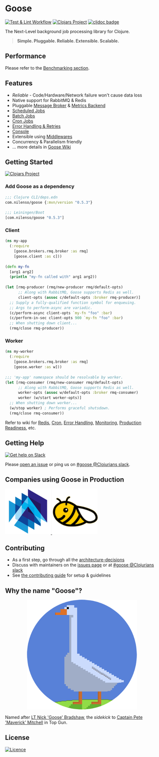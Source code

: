Goose
=========
[![Test & Lint Workflow](https://github.com/nilenso/goose/actions/workflows/test_lint.yml/badge.svg)](https://github.com/nilenso/goose/actions/workflows/test_lint.yml)
[![Clojars Project](https://img.shields.io/clojars/v/com.nilenso/goose.svg)](https://clojars.org/com.nilenso/goose)
[![cljdoc badge](https://cljdoc.org/badge/com.nilenso/goose)](https://cljdoc.org/d/com.nilenso/goose)

The Next-Level background job processing library for Clojure.
> **Simple. Pluggable. Reliable. Extensible. Scalable.**

Performance
---------
Please refer to the [Benchmarking section](https://github.com/nilenso/goose/tree/main/perf).

Features
---------
- *Reliable* - Code/Hardware/Network failure won't cause data loss
- Native support for RabbitMQ & Redis
- Pluggable [Message Broker](https://github.com/nilenso/goose/wiki/Guide-to-Message-Broker-Integration) & [Metrics Backend](https://github.com/nilenso/goose/wiki/Guide-to-Custom-Metrics-Backend)
- [Scheduled Jobs](https://github.com/nilenso/goose/wiki/Scheduled-Jobs)
- [Batch Jobs](https://github.com/nilenso/goose/wiki/Batch-Jobs)
- [Cron Jobs](https://github.com/nilenso/goose/wiki/Cron)
- [Error Handling & Retries](https://github.com/nilenso/goose/wiki/Error-Handling-&-Retries)
- [Console](https://github.com/nilenso/goose/wiki/Console)
- Extensible using [Middlewares](https://github.com/nilenso/goose/wiki/Middlewares)
- Concurrency & Parallelism friendly
- ... more details in [Goose Wiki](https://github.com/nilenso/goose/wiki)

Getting Started
---------
[![Clojars Project](https://img.shields.io/clojars/v/com.nilenso/goose.svg?labelColor=283C67&color=729AD1&style=for-the-badge&logo=clojure&logoColor=fff)](https://clojars.org/com.nilenso/goose)

### Add Goose as a dependency
```Clojure
;;; Clojure CLI/deps.edn
com.nilenso/goose {:mvn/version "0.5.3"}

;;; Leiningen/Boot
[com.nilenso/goose "0.5.3"]
```

### Client
```Clojure
(ns my-app
  (:require
    [goose.brokers.rmq.broker :as rmq]
    [goose.client :as c]))

(defn my-fn
  [arg1 arg2]
  (println "my-fn called with" arg1 arg2))

(let [rmq-producer (rmq/new-producer rmq/default-opts)
      ;; Along with RabbitMQ, Goose supports Redis as well.
      client-opts (assoc c/default-opts :broker rmq-producer)]
  ;; Supply a fully-qualified function symbol for enqueuing.
  ;; Args to perform-async are variadic.
  (c/perform-async client-opts `my-fn "foo" :bar)
  (c/perform-in-sec client-opts 900 `my-fn "foo" :bar)
  ;; When shutting down client...
  (rmq/close rmq-producer))
```

### Worker
```Clojure
(ns my-worker
  (:require
    [goose.brokers.rmq.broker :as rmq]
    [goose.worker :as w]))

;;; 'my-app' namespace should be resolvable by worker.
(let [rmq-consumer (rmq/new-consumer rmq/default-opts)
      ;; Along with RabbitMQ, Goose supports Redis as well.
      worker-opts (assoc w/default-opts :broker rmq-consumer)
      worker (w/start worker-opts)]
  ;; When shutting down worker...
  (w/stop worker) ; Performs graceful shutsdown.
  (rmq/close rmq-consumer))
```
Refer to wiki for [Redis](https://github.com/nilenso/goose/wiki/Redis), [Cron](https://github.com/nilenso/goose/wiki/Cron), [Error Handling](https://github.com/nilenso/goose/wiki/Error-Handling-&-Retries), [Monitoring](https://github.com/nilenso/goose/wiki/Monitoring-&-Alerting), [Production Readiness](https://github.com/nilenso/goose/wiki/Production-Readiness), etc.

Getting Help
---------
[![Get help on Slack](http://img.shields.io/badge/slack-clojurians%20%23goose-F49109?labelColor=3c0c3c&logo=slack&style=for-the-badge)](https://clojurians.slack.com/channels/goose)

Please [open an issue](https://github.com/nilenso/goose/issues/new) or ping us on [#goose @Clojurians slack](https://clojurians.slack.com/channels/goose).

Companies using Goose in Production
---------
<a href="https://aspect-analytics.com/">
  <img src="logo/aspect-analytics.png" title="Aspect Analytics" width="150" height="150" />
</a>
<a href="https://beecastle.com/">
  <img src="logo/beecastle.png" title="BeeCastle" width="150" height="150" />
</a>

Contributing
---------
- As a first step, go through all the [architecture-decisions](https://github.com/nilenso/goose/tree/main/architecture-decisions)
- Discuss with maintainers on the [issues page](https://github.com/nilenso/goose/issues) or at [#goose @Clojurians slack](https://clojurians.slack.com/channels/goose)
- See [the contributing guide](https://github.com/nilenso/goose/blob/main/CONTRIBUTING.md) for setup & guidelines

Why the name "Goose"?
---------
<p align="center">
  <img src="logo/goose-round@2x.png" title="Goose" width="360" height="360" />
</p>

Named after [LT Nick 'Goose' Bradshaw](https://topgun.fandom.com/wiki/Nick_Bradshaw), the _sidekick_ to [Captain Pete 'Maverick' Mitchell](https://topgun.fandom.com/wiki/Pete_Mitchell) in Top Gun.

License
---------
[![Licence](https://img.shields.io/github/license/Ileriayo/markdown-badges?style=for-the-badge)](./LICENSE)
